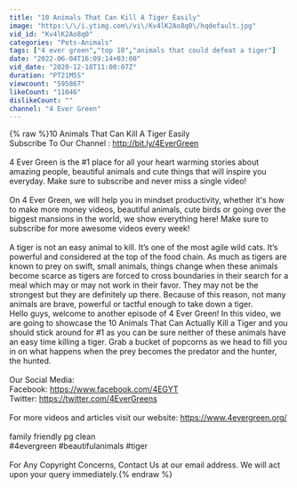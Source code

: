 ```yaml
---
title: "10 Animals That Can Kill A Tiger Easily"
image: "https:\/\/i.ytimg.com\/vi\/Kv4lK2Ao8q0\/hqdefault.jpg"
vid_id: "Kv4lK2Ao8q0"
categories: "Pets-Animals"
tags: ["4 ever green","top 10","animals that could defeat a tiger"]
date: "2022-06-04T16:09:14+03:00"
vid_date: "2020-12-18T11:00:07Z"
duration: "PT21M5S"
viewcount: "595867"
likeCount: "11046"
dislikeCount: ""
channel: "4 Ever Green"
---
```

{% raw %}10 Animals That Can Kill A Tiger Easily<br />Subscribe To Our Channel : <a rel="nofollow" target="blank" href="http://bit.ly/4EverGreen">http://bit.ly/4EverGreen</a><br /><br />4 Ever Green is the #1 place for all your heart warming stories about amazing people, beautiful animals and cute things that will inspire you everyday. Make sure to subscribe and never miss a single video!<br /><br /> On 4 Ever Green, we will help you in mindset productivity, whether it's how to make more money videos, beautiful animals, cute birds or going over the biggest mansions in the world, we show everything here! Make sure to subscribe for more awesome videos every week!<br /><br />A tiger is not an easy animal to kill. It’s one of the most agile wild cats.  It’s powerful and considered at the top of the food chain. As much as tigers are known to prey on swift, small animals, things change when these animals become scarce as tigers are forced to cross boundaries in their search for a meal which may or may not work in their favor. They may not be the strongest but they are definitely up there. Because of this reason, not many animals are brave, powerful or tactful enough to take down a tiger. <br />Hello guys, welcome to another episode of 4 Ever Green! In this video, we are going to showcase the 10 Animals That Can Actually Kill a Tiger and you should stick around for #1 as you can be sure neither of these animals have an easy time killing a tiger. Grab a bucket of popcorns as we head to fill you in on what happens when the prey becomes the predator and the hunter, the hunted.<br /><br />Our Social Media:<br />Facebook: <a rel="nofollow" target="blank" href="https://www.facebook.com/4EGYT">https://www.facebook.com/4EGYT</a><br />Twitter: <a rel="nofollow" target="blank" href="https://twitter.com/4EverGreens">https://twitter.com/4EverGreens</a><br /><br />For more videos and articles visit our website: <a rel="nofollow" target="blank" href="https://www.4evergreen.org/">https://www.4evergreen.org/</a><br /><br />family friendly pg clean <br />#4evergreen #beautifulanimals #tiger<br /><br />For Any Copyright Concerns, Contact Us at our email address. We will act upon your query immediately.{% endraw %}
